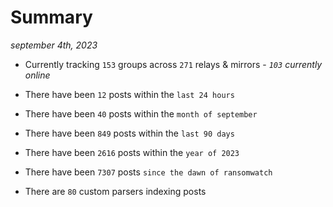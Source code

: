 
# Summary
_september 4th, 2023_

- Currently tracking `153` groups across `271` relays & mirrors - _`103` currently online_

- There have been `12` posts within the `last 24 hours`

- There have been `40` posts within the `month of september`

- There have been `849` posts within the `last 90 days`

- There have been `2616` posts within the `year of 2023`

- There have been `7307` posts `since the dawn of ransomwatch`

- There are `80` custom parsers indexing posts
